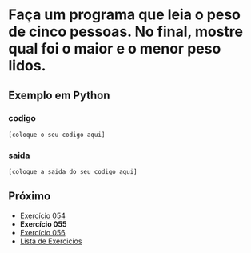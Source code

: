 # Faça um programa que leia o peso de cinco pessoas. No final, mostre qual foi o maior e o menor peso lidos.

## Exemplo em Python

### codigo

``` python
[coloque o seu codigo aqui]
```

### saida

```
[coloque a saida do seu codigo aqui]
```

## Próximo

- [Exercício 054](../../054/python)
- **Exercício 055**
- [Exercício 056](../../056/python)
- [Lista de Exercicios](../../)

